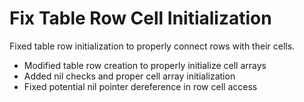 # Fix Table Row Cell Initialization

Fixed table row initialization to properly connect rows with their cells.

- Modified table row creation to properly initialize cell arrays
- Added nil checks and proper cell array initialization
- Fixed potential nil pointer dereference in row cell access 